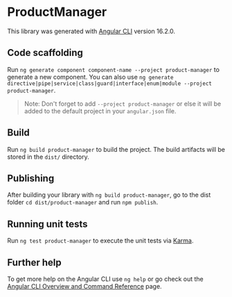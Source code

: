 # ProductManager

This library was generated with [Angular CLI](https://github.com/angular/angular-cli) version 16.2.0.

## Code scaffolding

Run `ng generate component component-name --project product-manager` to generate a new component. You can also use `ng generate directive|pipe|service|class|guard|interface|enum|module --project product-manager`.
> Note: Don't forget to add `--project product-manager` or else it will be added to the default project in your `angular.json` file. 

## Build

Run `ng build product-manager` to build the project. The build artifacts will be stored in the `dist/` directory.

## Publishing

After building your library with `ng build product-manager`, go to the dist folder `cd dist/product-manager` and run `npm publish`.

## Running unit tests

Run `ng test product-manager` to execute the unit tests via [Karma](https://karma-runner.github.io).

## Further help

To get more help on the Angular CLI use `ng help` or go check out the [Angular CLI Overview and Command Reference](https://angular.io/cli) page.

